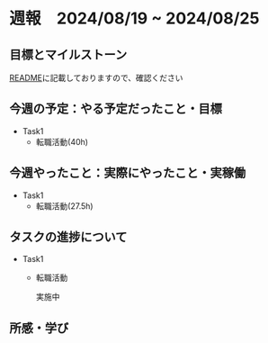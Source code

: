 # 週報　2024/08/19 ~ 2024/08/25

## 目標とマイルストーン
[README](https://github.com/Aki158/weekly-report/blob/main/README.md)に記載しておりますので、確認ください

## 今週の予定：やる予定だったこと・目標

- Task1
    - 転職活動(40h)

## 今週やったこと：実際にやったこと・実稼働

- Task1
    - 転職活動(27.5h)

## タスクの進捗について

- Task1
    - 転職活動

        実施中

## 所感・学び
